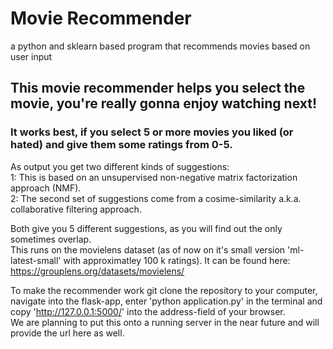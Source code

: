# Movie Recommender
a python and sklearn based program that recommends movies based on user input

## This movie recommender helps you select the movie, you're really gonna enjoy watching next!
### It works best, if you select 5 or more movies you liked (or hated) and give them some ratings from 0-5.

As output you get two different kinds of suggestions: \
  1: This is based on an unsupervised non-negative matrix factorization approach (NMF). \
  2: The second set of suggestions come from a cosime-similarity a.k.a. collaborative filtering approach.

Both give you 5 different suggestions, as you will find out the only sometimes overlap.
\
This runs on the movielens dataset (as of now on it's small version 'ml-latest-small' with approximatley 100 k ratings). It can be found here:
https://grouplens.org/datasets/movielens/

To make the recommender work git clone the repository to your computer, navigate into the flask-app, enter 'python application.py' in the terminal and copy 'http://127.0.0.1:5000/' into the address-field of your browser. \
We are planning to put this onto a running server in the near future and will provide the url here as well.

